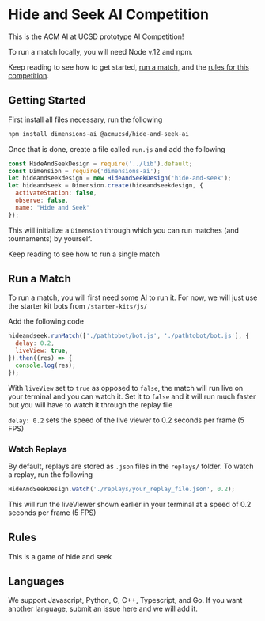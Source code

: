 # Hide and Seek AI Competition

This is the ACM AI at UCSD prototype AI Competition!

To run a match locally, you will need Node v.12 and npm.

Keep reading to see how to get started, [run a match](#run-a-match), and the [rules for this competition](#rules).

## Getting Started

First install all files necessary, run the following

```bash
npm install dimensions-ai @acmucsd/hide-and-seek-ai
```

Once that is done, create a file called `run.js` and add the following

```js
const HideAndSeekDesign = require('../lib').default;
const Dimension = require('dimensions-ai');
let hideandseekdesign = new HideAndSeekDesign('hide-and-seek');
let hideandseek = Dimension.create(hideandseekdesign, {
  activateStation: false,
  observe: false,
  name: "Hide and Seek"
});
```

This will initialize a `Dimension` through which you can run matches (and tournaments) by yourself.

Keep reading to see how to run a single match

## Run a Match

To run a match, you will first need some AI to run it. For now, we will just use the starter kit bots from `/starter-kits/js/` 

Add the following code

```js
hideandseek.runMatch(['./pathtobot/bot.js', './pathtobot/bot.js'], {
  delay: 0.2,
  liveView: true,
}).then((res) => {
  console.log(res);
});
```

With `liveView` set to `true` as opposed to `false`, the match will run live on your terminal and you can watch it. Set it to `false` and it will run much faster but you will have to watch it through the replay file

`delay: 0.2` sets the speed of the live viewer to 0.2 seconds per frame (5 FPS)

### Watch Replays

By default, replays are stored as `.json` files in the `replays/` folder. To watch a replay, run the following

```js
HideAndSeekDesign.watch('./replays/your_replay_file.json', 0.2);
```

This will run the liveViewer shown earlier in your terminal at a speed of 0.2 seconds per frame (5 FPS)

## Rules

This is a game of hide and seek

## Languages

We support Javascript, Python, C, C++, Typescript, and Go. If you want another language, submit an issue here and we will add it.